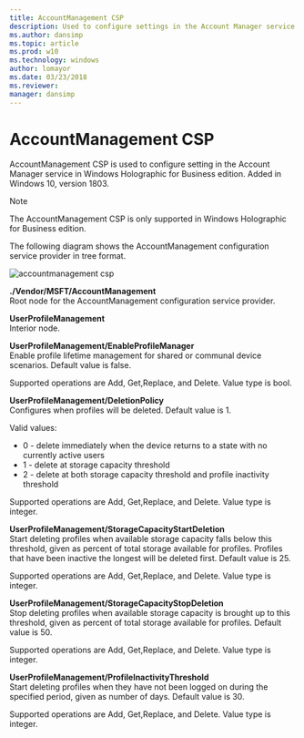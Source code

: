 ```yaml
---
title: AccountManagement CSP
description: Used to configure settings in the Account Manager service
ms.author: dansimp
ms.topic: article
ms.prod: w10
ms.technology: windows
author: lomayor
ms.date: 03/23/2018
ms.reviewer: 
manager: dansimp
---
```


# AccountManagement CSP 


AccountManagement CSP is used to configure setting in the Account Manager service in Windows Holographic for Business edition. Added in Windows 10, version 1803.

> [!NOTE]
> The AccountManagement CSP is only supported in Windows Holographic for Business edition.


The following diagram shows the AccountManagement configuration service provider in tree format.

![accountmanagement csp](images/provisioning-csp-accountmanagement.png)

<a href="" id="accountmanagement"></a>**./Vendor/MSFT/AccountManagement**  
Root node for the AccountManagement configuration service provider.

<a href="" id="accountmanagement-userprofilemanagemen-enableprofilemanager"></a>**UserProfileManagement**  
Interior node. 

<a href="" id="accountmanagement-userprofilemanagement-deletionpolicy"></a>**UserProfileManagement/EnableProfileManager**  
Enable profile lifetime management for shared or communal device scenarios. Default value is false.

Supported operations are Add, Get,Replace, and Delete. Value type is bool.

<a href="" id="accountmanagement-userprofilemanagement-storagecapacitystartdeletion"></a>**UserProfileManagement/DeletionPolicy**  
Configures when profiles will be deleted. Default value is 1.

Valid values:  

-  0 - delete immediately when the device returns to a state with no currently active users
-  1 - delete at storage capacity threshold
-  2 - delete at both storage capacity threshold and profile inactivity threshold

Supported operations are Add, Get,Replace, and Delete. Value type is integer.

<a href="" id="accountmanagement-userprofilemanagement-storagecapacitystopdeletion"></a>**UserProfileManagement/StorageCapacityStartDeletion**  
Start deleting profiles when available storage capacity falls below this threshold, given as percent of total storage available for profiles. Profiles that have been inactive the longest will be deleted first. Default value is 25.

Supported operations are Add, Get,Replace, and Delete. Value type is integer.

<a href="" id="accountmanagement-userprofilemanagement-storagecapacitystopdeletion"></a>**UserProfileManagement/StorageCapacityStopDeletion**  
Stop deleting profiles when available storage capacity is brought up to this threshold, given as percent of total storage available for profiles. Default value is 50.

Supported operations are Add, Get,Replace, and Delete. Value type is integer.

<a href="" id="accountmanagement-userprofilemanagement-profileinactivitythreshold"></a>**UserProfileManagement/ProfileInactivityThreshold**  
Start deleting profiles when they have not been logged on during the specified period, given as number of days. Default value is 30.

Supported operations are Add, Get,Replace, and Delete. Value type is integer.
